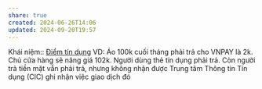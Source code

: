 ```yaml
---
share: true
created: 2024-06-26T14:06
updated: 2024-09-20T19:57
---
```

Khái niệm:: [Điểm tín dụng](../../../../%CE%9E%20Kh%C3%A1i%20ni%E1%BB%87m/%C4%90i%E1%BB%83m%20t%C3%ADn%20d%E1%BB%A5ng.md)
VD: Áo 100k cuối tháng phải trả cho VNPAY là 2k. Chủ cửa hàng sẽ nâng giá 102k. Người dùng thẻ tín dụng phải trả. Còn người trả tiền mặt vẫn phải trả, nhưng không nhận được Trung tâm Thông tin Tín dụng (CIC) ghi nhận việc giao dịch đó
